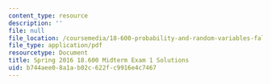 ```yaml
---
content_type: resource
description: ''
file: null
file_location: /coursemedia/18-600-probability-and-random-variables-fall-2019/b744aee08a1ab02c622fc9916e4c7467_MIT18_600F19_mid1_2016_soln.pdf
file_type: application/pdf
resourcetype: Document
title: Spring 2016 18.600 Midterm Exam 1 Solutions
uid: b744aee0-8a1a-b02c-622f-c9916e4c7467
---
```

